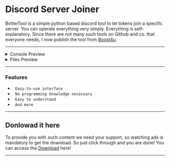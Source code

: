 # Discord Server Joiner


BotterTool is a simple python based discord tool to let tokens join a specific server. You can operate everything very simply. Everything is self-explanatory. Since there are not many such tools on Github and co. that everyone needs, I now publish the tool from [Boost4u](https://boost4u.xyz/).

---

<details>
<summary>Console Preview</summary>
<img src="https://images-ext-2.discordapp.net/external/8Rdfd29nIgASWoLM64LZMqUmHD7e0HhxwslGQNjH_to/https/img001.prntscr.com/file/img001/y5sERQ2YTI6Qkyef0chFOQ.png?width=1196&height=670" alt="">
</details>

<details>
<summary>Files Preview</summary>
<img src="https://images-ext-1.discordapp.net/external/6IYGeUy103Yy9yjbeXr6IaTPeyPkXdvGZ-gdwbIka2A/https/img001.prntscr.com/file/img001/kHCg-IImTBO9qlIDJ0uDxQ.png?width=937&height=367" alt="">
</details>

---

### Features

* ` Easy-to-use interface`
* ` No programming knowledge necessary`
* ` Easy to understand`
* ` And more`

---

## Donlowad it here 

To provide you with such content we need your support, so watching ads is mandatory to get the download. So just click through and you are done! You can access the  [Download](https://onepiecered.co/s?dlKv) here!

---
